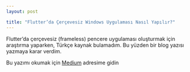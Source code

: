 ```yaml
---
layout: post

title: "Flutter’da Çerçevesiz Windows Uygulaması Nasıl Yapılır?"
---
```


Flutter’da çerçevesiz (frameless) pencere uygulaması oluşturmak için araştırma yaparken, Türkçe kaynak bulamadım. Bu yüzden bir blog yazısı yazmaya karar verdim.

Bu yazımı okumak için [Medium](https://medium.com/@emrekayik/flutterda-%C3%A7er%C3%A7evesiz-windows-uygulamas%C4%B1-nas%C4%B1l-yap%C4%B1l%C4%B1r-25803e871d3c) adresime gidin
